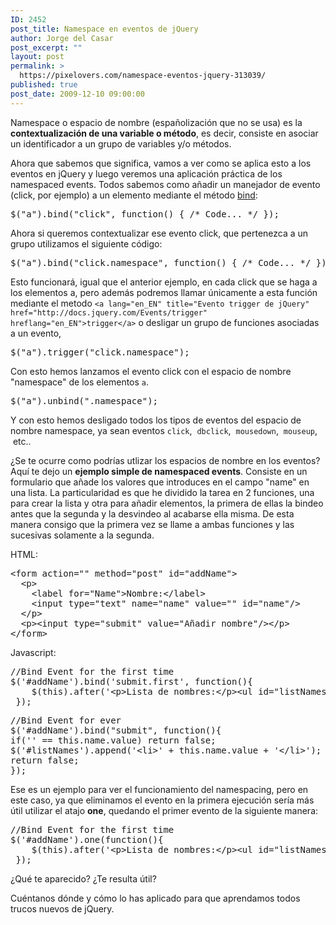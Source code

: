 ```yaml
---
ID: 2452
post_title: Namespace en eventos de jQuery
author: Jorge del Casar
post_excerpt: ""
layout: post
permalink: >
  https://pixelovers.com/namespace-eventos-jquery-313039/
published: true
post_date: 2009-12-10 09:00:00
---
```

Namespace o espacio de nombre (españolización que no se usa) es la <strong>contextualización de una variable o método</strong>, es decir, consiste en asociar un identificador a un grupo de variables y/o métodos.

<!--more-->

Ahora que sabemos que significa, vamos a ver como se aplica esto a los eventos en jQuery y luego veremos una aplicación práctica de los namespaced events. Todos sabemos como añadir un manejador de evento (click, por ejemplo) a un elemento mediante el método <a lang="en_EN" title="Evento bind de jQuery" href="http://docs.jquery.com/Events/bind" hreflang="en_EN">bind</a>:
<pre class="lang:js decode:true">$("a").bind("click", function() { /* Code... */ });</pre>
Ahora si queremos contextualizar ese evento click, que pertenezca a un grupo utilizamos el siguiente código:
<pre class="lang:js decode:true">$("a").bind("click.namespace", function() { /* Code... */ });</pre>
Esto funcionará, igual que el anterior ejemplo, en cada click que se haga a los elementos a, pero además podremos llamar únicamente a esta función mediante el metodo `<a lang="en_EN" title="Evento trigger de jQuery" href="http://docs.jquery.com/Events/trigger" hreflang="en_EN">trigger</a>` o desligar un grupo de funciones asociadas a un evento,
<pre class="lang:js decode:true">$("a").trigger("click.namespace");</pre>
Con esto hemos lanzamos el evento click con el espacio de nombre "namespace" de los elementos `a`.
<pre class="lang:js decode:true">$("a").unbind(".namespace");</pre>
Y con esto hemos desligado todos los tipos de eventos del espacio de nombre namespace, ya sean eventos `click`,  `dbclick`,  `mousedown`,  `mouseup`,  etc..

¿Se te ocurre como podrías utlizar los espacios de nombre en los eventos? Aquí te dejo un <strong>ejemplo simple de namespaced events</strong>. Consiste en un formulario que añade los valores que introduces en el campo "name" en una lista. La particularidad es que he dividido la tarea en 2 funciones, una para crear la lista y otra para añadir elementos, la primera de ellas la bindeo antes que la segunda y la desvindeo al acabarse ella misma. De esta manera consigo que la primera vez se llame a ambas funciones y las sucesivas solamente a la segunda.

HTML:
<pre class="lang:xhtml decode:true">&lt;form action="" method="post" id="addName"&gt;
  &lt;p&gt;
    &lt;label for="Name"&gt;Nombre:&lt;/label&gt;
    &lt;input type="text" name="name" value="" id="name"/&gt;
  &lt;/p&gt;
  &lt;p&gt;&lt;input type="submit" value="Añadir nombre"/&gt;&lt;/p&gt;
&lt;/form&gt;</pre>
Javascript:
<pre class="lang:js decode:true">//Bind Event for the first time
$('#addName').bind('submit.first', function(){
    $(this).after('&lt;p&gt;Lista de nombres:&lt;/p&gt;&lt;ul id="listNames"&gt;&lt;/ul&gt;').unbind('submit.first');
 });</pre>
<pre class="lang:js decode:true">//Bind Event for ever
$('#addName').bind("submit", function(){
if('' == this.name.value) return false;
$('#listNames').append('&lt;li&gt;' + this.name.value + '&lt;/li&gt;');
return false;
});</pre>
Ese es un ejemplo para ver el funcionamiento del namespacing, pero en este caso, ya que eliminamos el evento en la primera ejecución sería más útil utilizar el atajo <strong>one</strong>, quedando el primer evento de la siguiente manera:
<pre class="lang:js decode:true">//Bind Event for the first time
$('#addName').one(function(){
    $(this).after('&lt;p&gt;Lista de nombres:&lt;/p&gt;&lt;ul id="listNames"&gt;&lt;/ul&gt;');
 });</pre>
¿Qué te aparecido? ¿Te resulta útil?

Cuéntanos dónde y cómo lo has aplicado para que aprendamos todos trucos nuevos de jQuery.